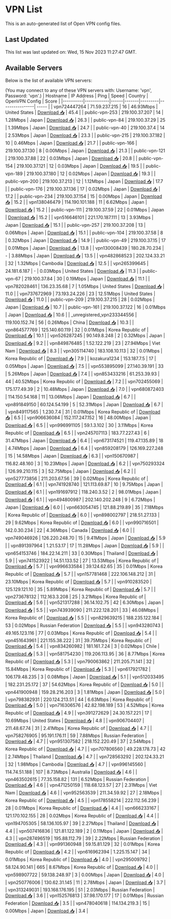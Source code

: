 # VPN List

This is an auto-generated list of Open VPN config files.

## Last Updated

This list was last updated on: Wed, 15 Nov 2023 11:27:47 GMT.

## Available Servers

Below is the list of available VPN servers:

(You may connect to any of these VPN servers with: Username: 'vpn', Password: 'vpn'.)
| Hostname | IP Address | Ping | Speed | Country | OpenVPN Config | Score |
|----------|------------|------|-------|---------|----------------| ----- |
| vpn724447264 | 71.59.237.215 | 16 | 46.93Mbps | United States | [Download 📥](./configs/server_0_US.ovpn) | 45.4 |
| public-vpn-253 | 219.100.37.207 | 14 | 1.28Mbps | Japan | [Download 📥](./configs/server_1_JP.ovpn) | 26.3 |
| public-vpn-84 | 219.100.37.29 | 25 | 1.39Mbps | Japan | [Download 📥](./configs/server_2_JP.ovpn) | 24.7 |
| public-vpn-40 | 219.100.37.4 | 14 | 2.53Mbps | Japan | [Download 📥](./configs/server_3_JP.ovpn) | 23.3 |
| public-vpn-215 | 219.100.37.182 | 10 | 0.46Mbps | Japan | [Download 📥](./configs/server_4_JP.ovpn) | 21.7 |
| public-vpn-166 | 219.100.37.130 | 8 | 0.00Mbps | Japan | [Download 📥](./configs/server_5_JP.ovpn) | 21.3 |
| public-vpn-121 | 219.100.37.88 | 22 | 0.03Mbps | Japan | [Download 📥](./configs/server_6_JP.ovpn) | 20.8 |
| public-vpn-154 | 219.100.37.121 | 12 | 0.03Mbps | Japan | [Download 📥](./configs/server_7_JP.ovpn) | 19.5 |
| public-vpn-189 | 219.100.37.180 | 12 | 0.02Mbps | Japan | [Download 📥](./configs/server_8_JP.ovpn) | 19.3 |
| public-vpn-200 | 219.100.37.213 | 12 | 1.12Mbps | Japan | [Download 📥](./configs/server_9_JP.ovpn) | 17.7 |
| public-vpn-176 | 219.100.37.136 | 17 | 0.02Mbps | Japan | [Download 📥](./configs/server_10_JP.ovpn) | 17.2 |
| public-vpn-234 | 219.100.37.154 | 15 | 0.00Mbps | Japan | [Download 📥](./configs/server_11_JP.ovpn) | 15.2 |
| vpn138046479 | 114.190.101.188 | 11 | 6.62Mbps | Japan | [Download 📥](./configs/server_12_JP.ovpn) | 15.2 |
| public-vpn-111 | 219.100.37.59 | 22 | 0.01Mbps | Japan | [Download 📥](./configs/server_13_JP.ovpn) | 15.2 |
| vpn516646101 | 221.170.187.111 | 13 | 3.93Mbps | Japan | [Download 📥](./configs/server_14_JP.ovpn) | 15.1 |
| public-vpn-257 | 219.100.37.208 | 13 | 0.06Mbps | Japan | [Download 📥](./configs/server_15_JP.ovpn) | 15.1 |
| public-vpn-104 | 219.100.37.58 | 8 | 0.32Mbps | Japan | [Download 📥](./configs/server_16_JP.ovpn) | 14.9 |
| public-vpn-49 | 219.100.37.15 | 17 | 0.01Mbps | Japan | [Download 📥](./configs/server_17_JP.ovpn) | 13.8 |
| vpn130008439 | 180.28.70.234 | - | 3.88Mbps | Japan | [Download 📥](./configs/server_18_JP.ovpn) | 13.5 |
| vpn482868523 | 202.124.33.21 | 32 | 1.32Mbps | Cambodia | [Download 📥](./configs/server_19_KH.ovpn) | 12.5 |
| vpn265399645 | 24.181.6.187 | - | 0.03Mbps | United States | [Download 📥](./configs/server_20_US.ovpn) | 11.3 |
| public-vpn-67 | 219.100.37.84 | 30 | 0.19Mbps | Japan | [Download 📥](./configs/server_21_JP.ovpn) | 11.1 |
| vpn782028461 | 136.23.35.68 | 7 | 1.05Mbps | United States | [Download 📥](./configs/server_22_US.ovpn) | 11.0 |
| vpn737672969 | 73.193.24.226 | 23 | 12.51Mbps | United States | [Download 📥](./configs/server_23_US.ovpn) | 11.0 |
| public-vpn-209 | 219.100.37.215 | 28 | 0.02Mbps | Japan | [Download 📥](./configs/server_24_JP.ovpn) | 10.7 |
| public-vpn-161 | 219.100.37.122 | 16 | 0.01Mbps | Japan | [Download 📥](./configs/server_25_JP.ovpn) | 10.6 |
| _unregistered_vpn233344556 | 119.100.152.74 | 56 | 0.26Mbps | China | [Download 📥](./configs/server_26_CN.ovpn) | 10.3 |
| vpn864577769 | 125.140.60.119 | 32 | 0.01Mbps | Korea Republic of | [Download 📥](./configs/server_27_KR.ovpn) | 10.1 |
| vpn526287245 | 90.149.8.248 | 2 | 0.32Mbps | Japan | [Download 📥](./configs/server_28_JP.ovpn) | 9.2 |
| vpn849876485 | 1.52.122.219 | 23 | 27.94Mbps | Viet Nam | [Download 📥](./configs/server_29_VN.ovpn) | 8.3 |
| vpn305114740 | 183.108.10.113 | 32 | 0.01Mbps | Korea Republic of | [Download 📥](./configs/server_30_KR.ovpn) | 7.9 |
| kozakura1234 | 153.187.7.5 | 17 | 0.05Mbps | Japan | [Download 📥](./configs/server_31_JP.ovpn) | 7.5 |
| vpn553895099 | 27.140.39.191 | 33 | 5.26Mbps | Japan | [Download 📥](./configs/server_32_JP.ovpn) | 7.4 |
| vpn853433216 | 61.253.39.93 | 44 | 40.52Mbps | Korea Republic of | [Download 📥](./configs/server_33_KR.ovpn) | 7.2 |
| vpn702455069 | 175.177.49.39 | 2 | 10.48Mbps | Japan | [Download 📥](./configs/server_34_JP.ovpn) | 7.0 |
| vpn680872403 | 114.150.54.168 | 11 | 13.06Mbps | Japan | [Download 📥](./configs/server_35_JP.ovpn) | 6.7 |
| vpn891849150 | 60.124.54.199 | 5 | 52.31Mbps | Japan | [Download 📥](./configs/server_36_JP.ovpn) | 6.7 |
| vpn849117565 | 1.230.7.4 | 31 | 0.01Mbps | Korea Republic of | [Download 📥](./configs/server_37_KR.ovpn) | 6.5 |
| vpn906636084 | 152.117.247.152 | 16 | 48.00Mbps | Japan | [Download 📥](./configs/server_38_JP.ovpn) | 6.5 |
| vpn996991105 | 59.1.3.102 | 30 | 3.11Mbps | Korea Republic of | [Download 📥](./configs/server_39_KR.ovpn) | 6.5 |
| vpn245707113 | 183.77.227.43 | 6 | 31.47Mbps | Japan | [Download 📥](./configs/server_40_JP.ovpn) | 6.4 |
| vpn673174521 | 119.47.135.89 | 18 | 4.74Mbps | Japan | [Download 📥](./configs/server_41_JP.ovpn) | 6.4 |
| vpn859208179 | 126.169.227.248 | 15 | 14.58Mbps | Japan | [Download 📥](./configs/server_42_JP.ovpn) | 6.3 |
| vpn150670987 | 116.82.48.160 | 3 | 10.23Mbps | Japan | [Download 📥](./configs/server_43_JP.ovpn) | 6.2 |
| vpn750293324 | 126.99.210.115 | 3 | 52.75Mbps | Japan | [Download 📥](./configs/server_44_JP.ovpn) | 6.2 |
| vpn527773856 | 211.203.67.56 | 39 | 0.02Mbps | Korea Republic of | [Download 📥](./configs/server_45_KR.ovpn) | 6.1 |
| vpn741928740 | 121.113.69.87 | 10 | 9.75Mbps | Japan | [Download 📥](./configs/server_46_JP.ovpn) | 6.1 |
| vpn191697912 | 118.240.3.52 | 2 | 98.01Mbps | Japan | [Download 📥](./configs/server_47_JP.ovpn) | 6.1 |
| vpn494800987 | 202.140.202.248 | 9 | 6.72Mbps | Japan | [Download 📥](./configs/server_48_JP.ovpn) | 6.0 |
| vpn663054745 | 121.88.219.89 | 35 | 7.18Mbps | Korea Republic of | [Download 📥](./configs/server_49_KR.ovpn) | 6.0 |
| vpn898002797 | 218.51.27.133 | 29 | 9.62Mbps | Korea Republic of | [Download 📥](./configs/server_50_KR.ovpn) | 6.0 |
| vpn990716501 | 142.0.30.234 | 22 | 4.36Mbps | Canada | [Download 📥](./configs/server_51_CA.ovpn) | 6.0 |
| vpn749046926 | 126.220.248.70 | 15 | 9.41Mbps | Japan | [Download 📥](./configs/server_52_JP.ovpn) | 5.9 |
| vpn891397964 | 1.21.53.17 | 17 | 11.28Mbps | Japan | [Download 📥](./configs/server_53_JP.ovpn) | 5.9 |
| vpn654153746 | 184.22.14.211 | 33 | 0.30Mbps | Thailand | [Download 📥](./configs/server_54_TH.ovpn) | 5.9 |
| vpn741523922 | 14.51.133.52 | 27 | 13.53Mbps | Korea Republic of | [Download 📥](./configs/server_55_KR.ovpn) | 5.7 |
| vpn996633584 | 39.124.62.65 | 35 | 0.01Mbps | Korea Republic of | [Download 📥](./configs/server_56_KR.ovpn) | 5.7 |
| vpn157781468 | 222.106.148.212 | 31 | 23.10Mbps | Korea Republic of | [Download 📥](./configs/server_57_KR.ovpn) | 5.7 |
| vpn910283520 | 125.129.121.10 | 35 | 5.89Mbps | Korea Republic of | [Download 📥](./configs/server_58_KR.ovpn) | 5.7 |
| vpn273678132 | 112.163.3.208 | 25 | 3.21Mbps | Korea Republic of | [Download 📥](./configs/server_59_KR.ovpn) | 5.6 |
| vpn521317288 | 36.14.102.75 | 42 | 6.30Mbps | Japan | [Download 📥](./configs/server_60_JP.ovpn) | 5.5 |
| vpn743939090 | 211.222.128.201 | 33 | 46.08Mbps | Korea Republic of | [Download 📥](./configs/server_61_KR.ovpn) | 5.5 |
| vpn829639215 | 188.235.122.184 | 53 | 0.02Mbps | Russian Federation | [Download 📥](./configs/server_62_RU.ovpn) | 5.5 |
| vpn943280743 | 49.165.123.116 | 77 | 0.03Mbps | Korea Republic of | [Download 📥](./configs/server_63_KR.ovpn) | 5.4 |
| vpn451643961 | 221.155.38.222 | 31 | 39.75Mbps | Korea Republic of | [Download 📥](./configs/server_64_KR.ovpn) | 5.4 |
| vpn834260982 | 181.161.7.24 | 3 | 0.02Mbps | Chile | [Download 📥](./configs/server_65_CL.ovpn) | 5.3 |
| vpn581754230 | 119.206.113.95 | 36 | 8.77Mbps | Korea Republic of | [Download 📥](./configs/server_66_KR.ovpn) | 5.3 |
| vpn790063862 | 211.205.71.141 | 32 | 15.84Mbps | Korea Republic of | [Download 📥](./configs/server_67_KR.ovpn) | 5.3 |
| vpn617921782 | 106.179.48.235 | 3 | 0.08Mbps | Japan | [Download 📥](./configs/server_68_JP.ovpn) | 5.1 |
| vpn512033495 | 182.231.25.172 | 37 | 54.62Mbps | Korea Republic of | [Download 📥](./configs/server_69_KR.ovpn) | 5.0 |
| vpn441900948 | 159.28.216.203 | 3 | 1.81Mbps | Japan | [Download 📥](./configs/server_70_JP.ovpn) | 5.0 |
| vpn798382931 | 220.124.213.51 | 44 | 6.63Mbps | Korea Republic of | [Download 📥](./configs/server_71_KR.ovpn) | 5.0 |
| vpn716306576 | 42.82.198.189 | 53 | 4.52Mbps | Korea Republic of | [Download 📥](./configs/server_72_KR.ovpn) | 4.9 |
| vpn391272629 | 24.30.157.221 | 17 | 10.69Mbps | United States | [Download 📥](./configs/server_73_US.ovpn) | 4.8 |
| vpn906704407 | 211.48.67.74 | 31 | 2.41Mbps | Korea Republic of | [Download 📥](./configs/server_74_KR.ovpn) | 4.7 |
| vpn758276905 | 95.191.176.11 | 59 | 7.88Mbps | Russian Federation | [Download 📥](./configs/server_75_RU.ovpn) | 4.7 |
| vpn951307582 | 218.152.220.49 | 37 | 2.54Mbps | Korea Republic of | [Download 📥](./configs/server_76_KR.ovpn) | 4.7 |
| vpn707806560 | 49.228.178.73 | 42 | 2.74Mbps | Thailand | [Download 📥](./configs/server_77_TH.ovpn) | 4.7 |
| vpn728563292 | 202.124.33.21 | 32 | 1.98Mbps | Cambodia | [Download 📥](./configs/server_78_KH.ovpn) | 4.7 |
| vpn996145560 | 114.74.51.188 | 107 | 8.73Mbps | Australia | [Download 📥](./configs/server_79_AU.ovpn) | 4.6 |
| vpn463502615 | 77.35.158.82 | 131 | 6.52Mbps | Russian Federation | [Download 📥](./configs/server_80_RU.ovpn) | 4.6 |
| vpn471250159 | 118.68.123.57 | 27 | 2.31Mbps | Viet Nam | [Download 📥](./configs/server_81_VN.ovpn) | 4.6 |
| vpn952563539 | 211.34.59.92 | 27 | 2.18Mbps | Korea Republic of | [Download 📥](./configs/server_82_KR.ovpn) | 4.5 |
| vpn178558214 | 222.112.56.239 | 28 | 0.01Mbps | Korea Republic of | [Download 📥](./configs/server_83_KR.ovpn) | 4.4 |
| vpn666233167 | 121.170.102.155 | 28 | 0.02Mbps | Korea Republic of | [Download 📥](./configs/server_84_KR.ovpn) | 4.4 |
| vpn194705305 | 58.136.105.97 | 39 | 2.27Mbps | Thailand | [Download 📥](./configs/server_85_TH.ovpn) | 4.4 |
| vpn507416836 | 121.81.122.189 | 2 | 0.11Mbps | Japan | [Download 📥](./configs/server_86_JP.ovpn) | 4.3 |
| vpn287496519 | 195.88.112.79 | 39 | 2.22Mbps | Russian Federation | [Download 📥](./configs/server_87_RU.ovpn) | 4.3 |
| vpn991360948 | 59.15.81.129 | 32 | 0.01Mbps | Korea Republic of | [Download 📥](./configs/server_88_KR.ovpn) | 4.2 |
| vpn616962394 | 1.225.15.147 | 34 | 0.01Mbps | Korea Republic of | [Download 📥](./configs/server_89_KR.ovpn) | 4.0 |
| vpn295009792 | 58.124.90.141 | 665 | 8.67Mbps | Korea Republic of | [Download 📥](./configs/server_90_KR.ovpn) | 4.0 |
| vpn598907722 | 59.138.248.97 | 3 | 0.00Mbps | Japan | [Download 📥](./configs/server_91_JP.ovpn) | 4.0 |
| vpn250776006 | 130.62.31.145 | 11 | 2.78Mbps | Japan | [Download 📥](./configs/server_92_JP.ovpn) | 3.7 |
| vpn313249031 | 193.168.176.195 | 51 | 2.03Mbps | Russian Federation | [Download 📥](./configs/server_93_RU.ovpn) | 3.6 |
| vpn152576813 | 37.98.170.177 | 17 | 0.01Mbps | Russian Federation | [Download 📥](./configs/server_94_RU.ovpn) | 3.5 |
| vpn478040618 | 114.134.219.3 | 15 | 0.00Mbps | Japan | [Download 📥](./configs/server_95_JP.ovpn) | 3.4 |
